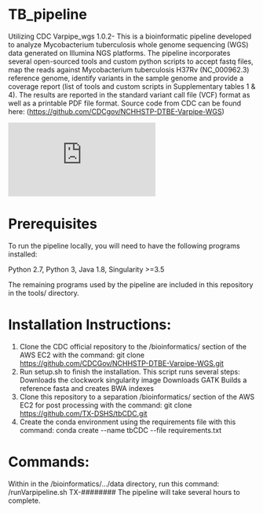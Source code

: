 # TB_pipeline

Utilizing CDC Varpipe_wgs 1.0.2- This is a bioinformatic pipeline developed to analyze Mycobacterium tuberculosis whole genome sequencing (WGS) data generated on Illumina NGS platforms. The pipeline incorporates several open-sourced tools and custom python scripts to accept fastq files, map the reads against Mycobacterium tuberculosis H37Rv (NC_000962.3) reference genome, identify variants in the sample genome and provide a coverage report (list of tools and custom scripts in Supplementary tables 1 & 4). The results are reported in the standard variant call file (VCF) format as well as a printable PDF file format. Source code from CDC can be found here: (https://github.com/CDCgov/NCHHSTP-DTBE-Varpipe-WGS)

![TB_workflow](https://github.com/TX-DSHS/tbCDC/blob/cf3d4f034305ccf411376789165b689bf515fe4a/TB%20Pipeline.pdf)

# Prerequisites
To run the pipeline locally, you will need to have the following programs installed:

Python 2.7,
Python 3,
Java 1.8,
Singularity >=3.5

The remaining programs used by the pipeline are included in this repository in the tools/ directory.

# Installation Instructions:
1. Clone the CDC official repository to the /bioinformatics/ section of the AWS EC2 with the command:
git clone https://github.com/CDCGov/NCHHSTP-DTBE-Varpipe-WGS.git
2. Run setup.sh to finish the installation. This script runs several steps:
Downloads the clockwork singularity image
Downloads GATK
Builds a reference fasta and creates BWA indexes
3. Clone this repository to a separation /bioinformatics/ section of the AWS EC2 for post processing with the command: git clone https://github.com/TX-DSHS/tbCDC.git
4. Create the conda environment using the requirements file with this command: conda create --name tbCDC --file requirements.txt

# Commands:
Within in the /bioinformatics/.../data directory, run this command:
/runVarpipeline.sh TX-########
The pipeline will take several hours to complete. 



